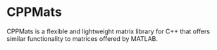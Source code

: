 # CPPMats
CPPMats is a flexible and lightweight matrix library for C++ that offers similar functionality to matrices offered by MATLAB.  
